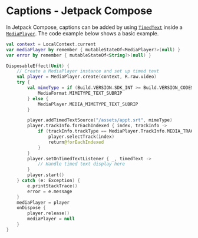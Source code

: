 # Captions - Jetpack Compose

In Jetpack Compose, captions can be added by using [`TimedText`](https://developer.android.com/reference/android/media/TimedText) inside a [`MediaPlayer`](https://developer.android.com/reference/android/media/MediaPlayer). The code example below shows a basic example.

```kotlin
val context = LocalContext.current
var mediaPlayer by remember { mutableStateOf<MediaPlayer?>(null) }
var error by remember { mutableStateOf<String?>(null) }

DisposableEffect(Unit) {
    // Create a MediaPlayer instance and set up timed text
    val player = MediaPlayer.create(context, R.raw.video)
    try {
        val mimeType = if (Build.VERSION.SDK_INT >= Build.VERSION_CODES.P) {
            MediaFormat.MIMETYPE_TEXT_SUBRIP
        } else {
            MediaPlayer.MEDIA_MIMETYPE_TEXT_SUBRIP
        }

        player.addTimedTextSource("/assets/appt.srt", mimeType)
        player.trackInfo.forEachIndexed { index, trackInfo ->
            if (trackInfo.trackType == MediaPlayer.TrackInfo.MEDIA_TRACK_TYPE_TIMEDTEXT) {
                player.selectTrack(index)
                return@forEachIndexed
            }
        }
        player.setOnTimedTextListener { _, timedText ->
            // Handle timed text display here
        }
        player.start()
    } catch (e: Exception) {
        e.printStackTrace()
        error = e.message
    }
    mediaPlayer = player
    onDispose {
        player.release()
        mediaPlayer = null
    }
}
```
